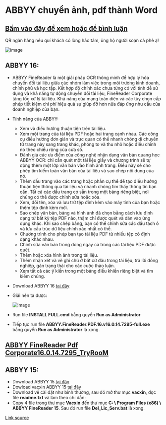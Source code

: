 # ABBYY chuyển ảnh, pdf thành Word
## [Bấm vào đây để xem hoặc để bình luận](https://bsngchithanh.blogspot.com/2025/03/abbyy-16-abbyy-finereader-la-mot-giai.html)

QR ngân hàng nếu quí khách có lòng hảo tâm, ủng hộ người soạn cà phê ạ!

![image](https://github.com/user-attachments/assets/b9a751b6-0832-4876-a972-aeaec635d792)

## ABBYY 16:
- ABBYY FineReader là một giải pháp OCR thông minh để hợp lý hóa chuyển đổi tài liệu giữa các nhóm làm việc trong môi trường kinh doanh, chính phủ và học tập. Kết hợp độ chính xác chưa từng có với tính dễ sử dụng và khả năng tự động chuyển đổi tài liệu, FineReader Corporate tăng tốc xử lý tài liệu. Khả năng của mạng toàn diện và các tùy chọn cấp phép tiết kiệm chi phí hiệu quả sự giúp đỡ hơn nữa đáp ứng nhu cầu của doanh nghiệp của bạn.
- Tính năng của ABBYY:
  - Xem và điều hướng thuận tiện trên tài liệu.
  - Xem một trang của tài liệu PDF hoặc hai trang cạnh nhau. Các công cụ điều hướng đơn giản và trực quan có thể nhanh chóng di chuyển từ trang này sang trang khác, phóng to và thu nhỏ hoặc điều chỉnh nó theo chiều rộng của cửa sổ.
  - Đánh giá các ưu điểm của công nghệ nhận dạng văn bản quang học ABBYY OCR: chỉ cần quét một tài liệu giấy và chương trình sẽ tự động thêm một lớp văn bản vào hình ảnh trang. Điều này sẽ cho phép tìm kiếm toàn văn bản của tài liệu và sao chép nội dung của nó.
  - Thêm dấu trang vào các trang hoặc phần cụ thể để tạo điều hướng thuận tiện thông qua tài liệu và nhanh chóng tìm thấy thông tin bạn cần. Tất cả các dấu trang có sẵn trong một bảng riêng biệt, nơi chúng có thể được chỉnh sửa hoặc xóa.
  - Xem, đổi tên, xóa và lưu trữ tệp đính kèm vào máy tính của bạn hoặc thêm tệp đính kèm mới.
  - Sao chép văn bản, bảng và hình ảnh đã chọn bằng cách lưu định dạng từ bất kỳ tệp PDF nào, thậm chí được quét và dán vào ứng dụng khác. Khi sao chép bảng, bạn có thể chỉnh sửa các dấu tách ô và lưu cấu trúc dữ liệu chính xác nhất có thể.
  - Chương trình cho phép bạn tạo tài liệu PDF từ nhiều tệp có định dạng khác nhau.
  - Chỉnh sửa văn bản trong dòng ngay cả trong các tài liệu PDF được quét.
  - Thêm hoặc xóa hình ảnh trong tài liệu.
  - Thêm nhận xét và vẽ ghi chú ở bất cứ đâu trong tài liệu, trả lời đồng nghiệp, gán trạng thái cho các cuộc thảo luận.
  - Xem tất cả các ý kiến trong một bảng điều khiển riêng biệt và tìm kiếm chúng.
- Download ABBYY 16 [tại đây](https://3w7ng6-my.sharepoint.com/:f:/g/personal/driver_3w7ng6_onmicrosoft_com/EmGTVs540btKgyed_fCaZs4BcpjM5Ph3dCpiFvWnrROp9g?e=w9uvKY) 
- Giải nén ta được:
  
  ![image](https://github.com/user-attachments/assets/a7231b91-2068-48a7-b67d-fc1a85cd42ce)

- Run file **INSTALL FULL.cmd** bằng quyền **Run as Administrator**
- Tiếp tục run file **ABBYY.FineReader.PDF.16.v16.0.14.7295-full.exe** bằng quyền **Run as Administrator** là xong.

## [ABBYY FineReader Pdf Corporate16.0.14.7295_TryRooM](https://3w7ng6-my.sharepoint.com/:f:/g/personal/driver_3w7ng6_onmicrosoft_com/EvUolEc84UNHjJPB0lh6XbQBxyj73LmISdszdsnztG18qA?e=jpf1BL)

## ABBYY 15:
- Download ABBYY 15 [tại đây](https://3w7ng6-my.sharepoint.com/:u:/g/personal/driver_3w7ng6_onmicrosoft_com/EeOgvXJBb91PqmFJ1Zhi9k4BlB2MmqETpebhwXL_hD4c5w?e=Vq6hRj) 
- Dowload vacxin ABBYY 15 [tại đây](https://3w7ng6-my.sharepoint.com/:u:/g/personal/driver_3w7ng6_onmicrosoft_com/Ed97FcdrJndAjy465C-_cXABKHFctU8sazlJc-mNmHL80g?e=KmDHzI)
- Download về cài đặt như bình thường, sau đó mở thư mục **vacxin**, đọc file **readme.txt** và làm theo chỉ dẫn:
- Copy 4 file trong thư mục **Vacxin** đến thư mục **C: \ Program Files (x86) \ ABBYY FineReader 15**.
Sau đó run file **Del_Lic_Serv.bat** là xong.

[Link source](https://docs.google.com/spreadsheets/d/e/2PACX-1vTId_2VGY1MeQdeH6OU6Oja27zMe91mHmYUl6aVWsyKlcFBuLwvr2M-9uaBRWDUqxPAi5xE-pqief4d/pubhtml#)
